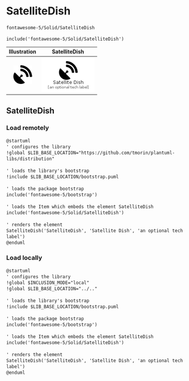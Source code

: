 # SatelliteDish


```text
fontawesome-5/Solid/SatelliteDish
```

```text
include('fontawesome-5/Solid/SatelliteDish')
```



| Illustration | SatelliteDish |
| :---: | :---: |
| ![illustration for Illustration](../../fontawesome-5/Solid/SatelliteDish.png) | ![illustration for SatelliteDish](../../fontawesome-5/Solid/SatelliteDish.Local.png) |




## SatelliteDish

### Load remotely
```plantuml
@startuml
' configures the library
!global $LIB_BASE_LOCATION="https://github.com/tmorin/plantuml-libs/distribution"

' loads the library's bootstrap
!include $LIB_BASE_LOCATION/bootstrap.puml

' loads the package bootstrap
include('fontawesome-5/bootstrap')

' loads the Item which embeds the element SatelliteDish
include('fontawesome-5/Solid/SatelliteDish')

' renders the element
SatelliteDish('SatelliteDish', 'Satellite Dish', 'an optional tech label')
@enduml
```

### Load locally
```plantuml
@startuml
' configures the library
!global $INCLUSION_MODE="local"
!global $LIB_BASE_LOCATION="../.."

' loads the library's bootstrap
!include $LIB_BASE_LOCATION/bootstrap.puml

' loads the package bootstrap
include('fontawesome-5/bootstrap')

' loads the Item which embeds the element SatelliteDish
include('fontawesome-5/Solid/SatelliteDish')

' renders the element
SatelliteDish('SatelliteDish', 'Satellite Dish', 'an optional tech label')
@enduml
```

